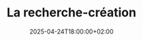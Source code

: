 ---
members: ["PLevy"]
title: "La recherche-création"
collaboration:
    partner1:
        logo: cnam
        short: Cnam
        name: "Conservatoire national des Arts et Métiers"
        web: "https://www.cnam.fr/"
        heig: 1
    partner2:
        logo: dicen
        short: Dicen-idf
        name: "Dispositifs d’Information et de Communication à l’Ère Numérique – Paris, Ile de France (EA 7339)"
        web: "https://www.dicen-idf.org/"
        heig: 1.8
intervenants:
    intervenant1:
        name: Samuel Bianchini
        affiliation: Ensad
        logo: ensad
        height: 6
        link: "https://reflectiveinteraction.ensadlab.fr/category/equipes/enseignants-chercheurs-intervenants/"
        photo: "https://images.squarespace-cdn.com/content/v1/6758a8dcec441e7680bb25de/a8d6b9d2-ac31-464a-b0a1-fd79e85dc19f/Samuel-Bianchini.jpg"
chaire: true
place: "Cnam<br>Amphithéatre Jean Prouvé, accès 11<br>292, rue Saint Martin<br>75003 Paris"
date: 2025-04-24T18:00:00+02:00
layout: single
frontphoto: "https://live.staticflickr.com/65535/52036439015_8b0d8a9ccd.jpg"
frontphotomini: "https://live.staticflickr.com/65535/52036439015_8b0d8a9ccd_m.jpg"
---